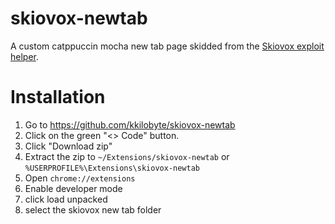 # skiovox-newtab
A custom catppuccin mocha new tab page skidded from the [Skiovox exploit helper](https://github.com/bypassiwastaken/skiovox-helper).

# Installation
1. Go to https://github.com/kkilobyte/skiovox-newtab
2. Click on the green "<> Code" button.
3. Click "Download zip"
4. Extract the zip to `~/Extensions/skiovox-newtab` or `%USERPROFILE%\Extensions\skiovox-newtab`
5. Open `chrome://extensions`
6. Enable developer mode
7. click load unpacked
8. select the skiovox new tab folder